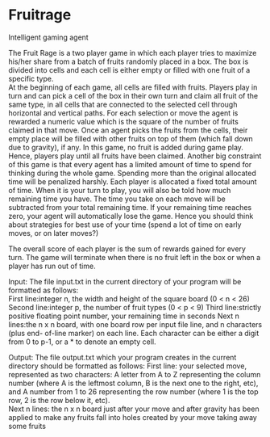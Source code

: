 # Fruitrage
Intelligent gaming agent

The Fruit Rage is a two player game in which each player tries to maximize his/her share from a batch of fruits randomly placed in a box. The box is divided into cells and each cell is either empty or filled with one fruit of a specific type.			
At the beginning of each game, all cells are filled with fruits. Players play in turn and can pick a cell of the box in their own turn and claim all fruit of the same type, in all cells that are connected to the selected cell through horizontal and vertical paths. For each selection or move the agent is rewarded a numeric value which is the square of the number of fruits claimed in that move. Once an agent picks the fruits from the cells, their empty place will be filled with other fruits on top of them (which fall down due to gravity), if any. In this game, no fruit is added during game play. Hence, players play until all fruits have been claimed.
Another big constraint of this game is that every agent has a limited amount of time to spend for thinking during the whole game. Spending more than the original allocated time will be penalized harshly. Each player is allocated a fixed total amount of time. When it is your turn to play, you will also be told how much remaining time you have. The time you take on each move will be subtracted from your total remaining time. If your remaining time reaches zero, your agent will automatically lose the game. Hence you should think about strategies for best use of your time (spend a lot of time on early moves, or on later moves?)
					
The overall score of each player is the sum of rewards gained for every turn. The game will terminate when there is no fruit left in the box or when a player has run out of time.
					
Input: The file input.txt in the current directory of your program will be formatted as follows:					
First line:integer n, the width and height of the square board (0 < n < 26)
Second line:integer p, the number of fruit types (0 < p < 9)
Third line:strictly positive floating point number, your remaining time in seconds
Next n lines:the n x n board, with one board row per input file line, and n characters (plus end- of-line marker) on each line. Each character can be either a digit from 0 to p-1, or a * to denote an empty cell.			
					
Output: The file output.txt which your program creates in the current directory should be formatted as follows:
First line:	your selected move, represented as two characters:
A letter from A to Z representing the column number (where A is the leftmost column, B is the next one to the right, etc), and
A number from 1 to 26 representing the row number (where 1 is the top row, 2 is the row below it, etc).			
Next n lines:
the n x n board just after your move and after gravity has been applied to make any fruits fall into holes created by your move taking away some fruits 
